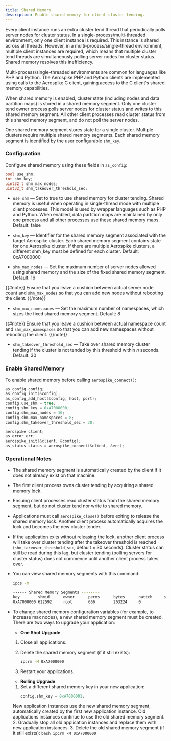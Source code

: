 ```yaml
---
title: Shared Memory
description: Enable shared memory for client cluster tending.
---
```


Every client instance runs an extra cluster tend thread that periodically polls server nodes for cluster status. In a single-process/multi-threaded environment, only one client instance is required. This instance is shared across all threads. However, in a multi-process/single-thread environment, multiple client instances are required, which means that multiple cluster tend threads are simultaneously polling server nodes for cluster status. Shared memory resolves this inefficiency.

Multi-process/single-threaded environments are common for languages like PHP and Python. The Aerospike PHP and Python clients are implemented using calls to the Aerospike C client, gaining access to the C client's shared memory capabilities.

When shared memory is enabled, cluster state (including nodes and data partition maps) is stored in a shared memory segment. Only one cluster tend owner process polls server nodes for cluster status and writes to this shared memory segment. All other client processes read cluster status from this shared memory segment, and do not poll the server nodes.

One shared memory segment stores state for a single cluster.  Multiple clusters require multiple shared memory segments.  Each shared memory segment is identified by the user configurable `shm_key`. 

### Configuration

Configure shared memory using these fields in `as_config`:

```cpp
bool use_shm;
int shm_key; 
uint32_t shm_max_nodes;
uint32_t shm_takeover_threshold_sec;
```

- `use shm` &mdash; Set to true to use shared memory for cluster tending. Shared memory is useful when operating in single-thread mode with multiple client processes. This model is used by wrapper languages such as PHP and Python. When enabled, data partition maps are maintained by only one process and all other processes use these shared memory maps. Default: false

- `shm_key` &mdash; Identifier for the shared memory segment associated with the target Aerospike cluster.  Each shared memory segment contains state for one Aerospike cluster.  If there are multiple Aerospike clusters, a different shm_key must be defined for each cluster. Default: 0xA7000000
 
- `shm_max_nodes` &mdash; Set the maximum number of server nodes allowed using shared memory and the size of the fixed shared memory segment. Default: 16

{{#note}}
Ensure that you leave a cushion between actual server node count and `shm_max_nodes` so that you can add new nodes without rebooting the client.
{{/note}}

- `shm_max_namespaces` &mdash; Set the maximum number of namespaces, which sizes the fixed shared memory segment. Default: 8

{{#note}}
Ensure that you leave a cushion between actual namespace count and `shm_max_namespaces` so that you can add new namespaces without rebooting the client.
{{/note}}

- `shm_takeover_threshold_sec` &mdash; Take over shared memory cluster tending if the cluster is not tended by this threshold within _n_ seconds. Default: 30

### Enable Shared Memory

To enable shared memory before calling `aerospike_connect()`:

```cpp
as_config config;
as_config_init(&config);
as_config_add_host(&config, host, port);
config.use_shm = true;
config.shm_key = 0xA7000000;
config.shm_max_nodes = 16;
config.shm_max_namespaces = 8;
config.shm_takeover_threshold_sec = 30;

aerospike client;
as_error err;
aerospike_init(&client, &config);
as_status status = aerospike_connect(&client, &err);
```

### Operational Notes

- The shared memory segment is automatically created by the client if it does not already exist on that machine.

- The first client process owns cluster tending by acquiring a shared memory lock.

- Ensuing client processes read cluster status from the shared memory segment, but do not cluster tend nor write to shared memory.

- Applications must call `aerospike_close()` before exiting to release the shared memory lock. Another client process automatically acquires the lock and becomes the new cluster tender.

- If the application exits without releasing the lock, another client process will take over cluster tending after the takeover threshold is reached (`shm_takeover_threshold_sec`, default = 30 seconds). Cluster status can still be read during this lag, but cluster tending (polling servers for cluster status) does not commence until another client process takes over.

- You can view shared memory segments with this command:

  ```bash
  ipcs -m

  ------ Shared Memory Segments --------
  key        shmid      owner      perms      bytes      nattch     status
  0xA7000000 622592     root       666        263224     0 
  ```

- To change shared memory configuration variables (for example, to increase max nodes), a new shared memory segment must be created. There are two ways to upgrade your application:

    - **One Shot Upgrade**
	1. Close all applications.
	2. Delete the shared memory segment (if it still exists):

        ```bash
        ipcrm -M 0xA7000000  
        ```

	3. Restart your applications.

    - **Rolling Upgrade**
	1. Set a different shared memory key in your new application:
        ```cpp
        config.shm_key = 0xA7000001;
        ```
	New application instances use the new shared memory segment, automatically created by the first new application instance. Old applications instances continue to use the old shared memory segment.
	2. Gradually stop all old application instances and replace them with new application instances.
	3. Delete the old shared memory segment (if it still exists):
        ```bash
        ipcrm -M 0xA7000000  
        ```
